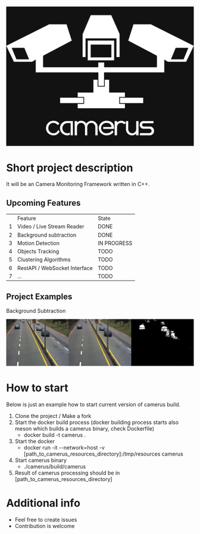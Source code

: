 <img src="https://github.com/pz0/Camerus/blob/master/logo.png"></img>


<h1>Short project description</h1>
It will be an Camera Monitoring Framework written in C++.

<h2>Upcoming Features</h2>
<table>
    <th>
        <td>Feature</td><td>State</td>
    </th>
    <tr>
        <td>1</td><td>Video / Live Stream Reader</td><td>DONE</td>
    </tr>
    <tr>
        <td>2</td><td>Background subtraction</td><td>DONE</td>
    </tr>
    <tr>
        <td>3</td><td>Motion Detection</td><td>IN PROGRESS</td>
    </tr>
    <tr>
        <td>4</td><td>Objects Tracking</td><td>TODO</td>
    </tr>
    <tr>
        <td>5</td><td>Clustering Algorithms</td><td>TODO</td>
    </tr>
    <tr>
        <td>6</td><td>RestAPI / WebSocket Interface</td><td>TODO</td>
    </tr>
    <tr>
        <td>7</td><td>...</td><td>TODO</td>
    </tr>
</table>

<h2>Project Examples</h2>
<p>Background Subtraction</p>
<img src="https://github.com/pz0/Camerus/blob/master/resources/res1.gif"></img>

<h1>How to start</h1>
<p>Below is just an example how to start current version of camerus build.</p>
<ol>
    <li>Clone the project / Make a fork</li>
    <li>Start the docker build process (docker building process starts also meson which builds a camerus binary, check Dockerfile)
        <ul>
            <li>docker build -t camerus .</li>
        </ul>
    </li>
    <li>Start the docker
        <ul>
            <li>docker run -it --network=host -v [path_to_camerus_resources_directory]:/tmp/resources camerus
        </ul>
    </li>
    <li>Start camerus binary
        <ul>
            <li>./camerus/build/camerus</li>
        </ul>
    </li>
    <li>Result of camerus processing should be in [path_to_camerus_resources_directory]</li>
</ol>

<h1>Additional info</h1>
<ul>
    <li>Feel free to create issues</li>
    <li>Contribution is welcome</li>
</ul>

